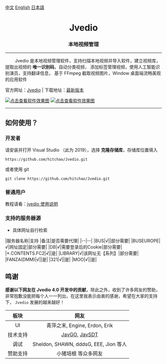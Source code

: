 ﻿
[中文](README_CHS.md) [English](README.md) [日本語](README_JP.md)


<h1 align="center">Jvedio</h1>





<h3 align="center">本地视频管理</h3>




---






&nbsp;&nbsp;&nbsp;&nbsp;&nbsp;&nbsp;&nbsp;&nbsp;Jvedio 是本地视频管理软件，支持扫描本地视频并导入软件，建立视频库，
提取出视频的 **唯一识别码**，自动分类视频，
添加标签管理视频，使用人工智能识别演员，支持翻译信息，
基于 FFmpeg 截取视频图片，Window 桌面端流畅美观的应用软件


官方网址：[Jvedio](https://hitchao.github.io/JvedioWebPage/) | 下载地址：[最新版本](https://github.com/hitchao/Jvedio/releases)






[![点击查看软件效果图](https://s3.ax1x.com/2021/01/05/sFIEZV.png)](https://imgchr.com/i/sFIEZV)
[![点击查看软件效果图](https://s3.ax1x.com/2021/01/05/sFIVaT.png)](https://imgchr.com/i/sFIVaT)


---


## 如何使用？

### 开发者
请安装并打开 Visual Studio （此为 2019），选择 **克隆存储库**，存储库位置填入

`https://github.com/hitchao/Jvedio.git`

或者使用 git

`git clone https://github.com/hitchao/Jvedio.git`


### 普通用户

教程请看：[jvedio 使用说明](https://github.com/hitchao/Jvedio/wiki)

### 支持的服务器源
- 具体网址自行检索

|服务器名称|支持 |备注|是否需要代理|
|--|--|
|BUS|√||部分需要|
|BUSEUROPE|√|网址固定|部分需要|
|DB|√|需要登录后的Cookie|部分需要|
|*.CONTENTS.FC2|√||是|
|LIBRARY|√|该网址无【系列】|部分需要|
|FANZA(DMM)|√||是|
|321|√||是|
|MOO|√||是|



## 鸣谢

**感谢以下网友在 Jvedio 4.0 开发中的贡献**，除此之外，收到了许多网友的赞助，非常抱歉没能把每个人一一列出，在这里我表示由衷的感谢，希望在大家的支持下， `Jvedio` 发展的越来越好！


板块|网友
:--:|:--:
UI|青萍之末, Engine, Erdon, Erik
技术支持|[JavGO](https://github.com/javgo-2020/JavGo), [JavSDT](https://github.com/junerain123/javsdt)
调试|Sheldon, SHAWN, dddsG, EEE, Jion 等人
赞助支持|小猪培根 等众多网友